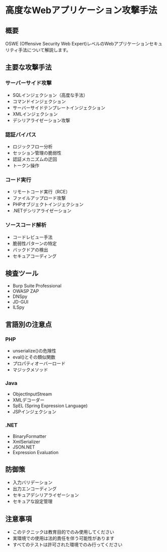 # 高度なWebアプリケーション攻撃手法

## 概要
OSWE (Offensive Security Web Expert)レベルのWebアプリケーションセキュリティ手法について解説します。

## 主要な攻撃手法

### サーバーサイド攻撃
- SQLインジェクション（高度な手法）
- コマンドインジェクション
- サーバーサイドテンプレートインジェクション
- XMLインジェクション
- デシリアライゼーション攻撃

### 認証バイパス
- ロジックフロー分析
- セッション管理の脆弱性
- 認証メカニズムの迂回
- トークン操作

### コード実行
- リモートコード実行（RCE）
- ファイルアップロード攻撃
- PHPオブジェクトインジェクション
- .NETデシリアライゼーション

### ソースコード解析
- コードレビュー手法
- 脆弱性パターンの特定
- バックドアの検出
- セキュアコーディング

## 検査ツール
- Burp Suite Professional
- OWASP ZAP
- DNSpy
- JD-GUI
- ILSpy

## 言語別の注意点

### PHP
- unserialize()の危険性
- eval()とその類似関数
- プロパティオーバーロード
- マジックメソッド

### Java
- ObjectInputStream
- XMLデコーダー
- SpEL (Spring Expression Language)
- JSPインジェクション

### .NET
- BinaryFormatter
- XmlSerializer
- JSON.NET
- Expression Evaluation

## 防御策
- 入力バリデーション
- 出力エンコーディング
- セキュアデシリアライゼーション
- セキュアな設定管理

## 注意事項
- このテクニックは教育目的でのみ使用してください
- 実環境での使用は法的責任を伴う可能性があります
- すべてのテストは許可された環境でのみ行ってください 